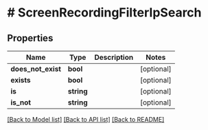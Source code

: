 # # ScreenRecordingFilterIpSearch

## Properties

Name | Type | Description | Notes
------------ | ------------- | ------------- | -------------
**does_not_exist** | **bool** |  | [optional]
**exists** | **bool** |  | [optional]
**is** | **string** |  | [optional]
**is_not** | **string** |  | [optional]

[[Back to Model list]](../../README.md#models) [[Back to API list]](../../README.md#endpoints) [[Back to README]](../../README.md)
